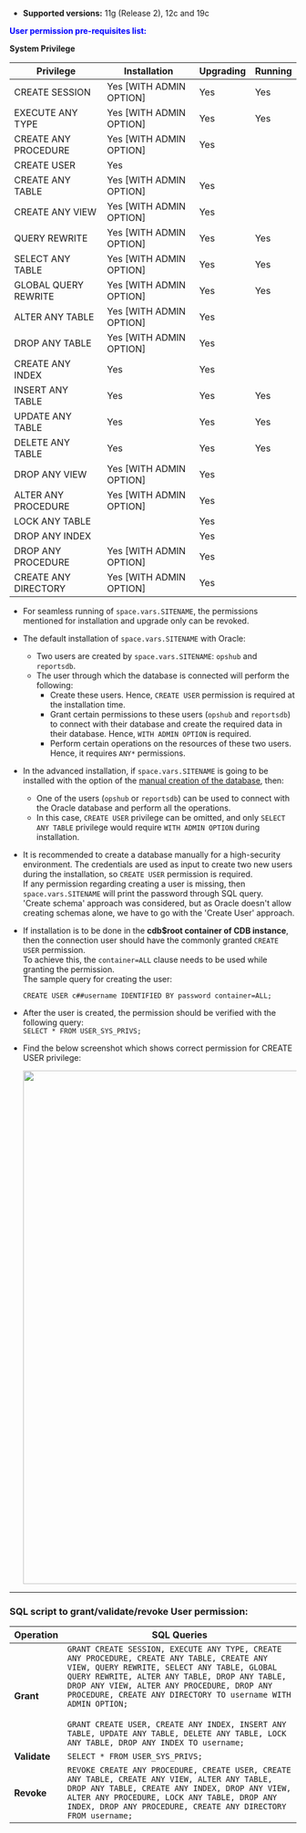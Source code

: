 - **Supported versions:** 11g (Release 2), 12c and 19c

<span style="color:blue">**User permission pre-requisites list:**</span>

**System Privilege**

| **Privilege** | **Installation** | **Upgrading** | **Running** |
|---------------|------------------|---------------|-------------|
| CREATE SESSION | Yes [WITH ADMIN OPTION] | Yes | Yes |
| EXECUTE ANY TYPE | Yes [WITH ADMIN OPTION] | Yes | Yes |
| CREATE ANY PROCEDURE | Yes [WITH ADMIN OPTION] | Yes | |
| CREATE USER | Yes | | |
| CREATE ANY TABLE | Yes [WITH ADMIN OPTION] | Yes | |
| CREATE ANY VIEW | Yes [WITH ADMIN OPTION] | Yes | |
| QUERY REWRITE | Yes [WITH ADMIN OPTION] | Yes | Yes |
| SELECT ANY TABLE | Yes [WITH ADMIN OPTION] | Yes | Yes |
| GLOBAL QUERY REWRITE | Yes [WITH ADMIN OPTION] | Yes | Yes |
| ALTER ANY TABLE | Yes [WITH ADMIN OPTION] | Yes | |
| DROP ANY TABLE | Yes [WITH ADMIN OPTION] | Yes | |
| CREATE ANY INDEX | Yes | Yes | |
| INSERT ANY TABLE | Yes | Yes | Yes |
| UPDATE ANY TABLE | Yes | Yes | Yes |
| DELETE ANY TABLE | Yes | Yes | Yes |
| DROP ANY VIEW | Yes [WITH ADMIN OPTION] | Yes | |
| ALTER ANY PROCEDURE | Yes [WITH ADMIN OPTION] | Yes | |
| LOCK ANY TABLE | | Yes | |
| DROP ANY INDEX | | Yes | |
| DROP ANY PROCEDURE | Yes [WITH ADMIN OPTION] | Yes | |
| CREATE ANY DIRECTORY | Yes [WITH ADMIN OPTION] | Yes | |

- For seamless running of <code class="expression">space.vars.SITENAME</code>, the permissions mentioned for installation and upgrade only can be revoked.

- The default installation of <code class="expression">space.vars.SITENAME</code> with Oracle:
  - Two users are created by <code class="expression">space.vars.SITENAME</code>: `opshub` and `reportsdb`. 
  - The user through which the database is connected will perform the following:
    - Create these users. Hence, `CREATE USER` permission is required at the installation time.
    - Grant certain permissions to these users (`opshub` and `reportsdb`) to connect with their database and create the required data in their database. Hence, `WITH ADMIN OPTION` is required.
    - Perform certain operations on the resources of these two users. Hence, it requires `ANY*` permissions.

- In the advanced installation, if <code class="expression">space.vars.SITENAME</code> is going to be installed with the option of the [manual creation of the database](../../getting-started/installation.md#manual-creation-of-the-databases), then:
  - One of the users (`opshub` or `reportsdb`) can be used to connect with the Oracle database and perform all the operations.
  - In this case, `CREATE USER` privilege can be omitted, and only `SELECT ANY TABLE` privilege would require `WITH ADMIN OPTION` during installation.

- It is recommended to create a database manually for a high-security environment. The credentials are used as input to create two new users during the installation, so `CREATE USER` permission is required.  
  If any permission regarding creating a user is missing, then <code class="expression">space.vars.SITENAME</code> will print the password through SQL query.  
  'Create schema' approach was considered, but as Oracle doesn't allow creating schemas alone, we have to go with the 'Create User' approach.

- If installation is to be done in the **cdb$root container of CDB instance**, then the connection user should have the commonly granted `CREATE USER` permission.  
  To achieve this, the `container=ALL` clause needs to be used while granting the permission.  
  The sample query for creating the user:
  
   `CREATE USER c##username IDENTIFIED BY password container=ALL;`

- After the user is created, the permission should be verified with the following query:  
  `SELECT * FROM USER_SYS_PRIVS;`

- Find the below screenshot which shows correct permission for CREATE USER privilege:
  <p align="center">
  <img src="/docs/assets/OracleCreateUserPermission.png" width="900"/>
  </p>

---

### **SQL script to grant/validate/revoke User permission:**

| **Operation** | **SQL Queries** |
|---------------|------------------|
| **Grant** | `GRANT CREATE SESSION, EXECUTE ANY TYPE, CREATE ANY PROCEDURE, CREATE ANY TABLE, CREATE ANY VIEW, QUERY REWRITE, SELECT ANY TABLE, GLOBAL QUERY REWRITE, ALTER ANY TABLE, DROP ANY TABLE, DROP ANY VIEW, ALTER ANY PROCEDURE, DROP ANY PROCEDURE, CREATE ANY DIRECTORY TO username WITH ADMIN OPTION;`<br><br>`GRANT CREATE USER, CREATE ANY INDEX, INSERT ANY TABLE, UPDATE ANY TABLE, DELETE ANY TABLE, LOCK ANY TABLE, DROP ANY INDEX TO username;` |
| **Validate** | `SELECT * FROM USER_SYS_PRIVS;` |
| **Revoke** | `REVOKE CREATE ANY PROCEDURE, CREATE USER, CREATE ANY TABLE, CREATE ANY VIEW, ALTER ANY TABLE, DROP ANY TABLE, CREATE ANY INDEX, DROP ANY VIEW, ALTER ANY PROCEDURE, LOCK ANY TABLE, DROP ANY INDEX, DROP ANY PROCEDURE, CREATE ANY DIRECTORY FROM username;` |

